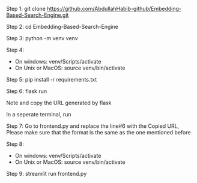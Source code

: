 Step 1: git clone https://github.com/AbdullahHabib-github/Embedding-Based-Search-Engine.git

Step 2: cd Embedding-Based-Search-Engine

Step 3: python -m venv venv

Step 4: 
- On windows:
venv/Scripts/activate
- On Unix or MacOS:
source venv/bin/activate

Step 5: pip install -r requirements.txt

Step 6: flask run

Note and copy the URL generated by flask

In a seperate terminal, run

Step 7: Go to frontend.py and replace the line#6 with the Copied URL, Please make sure that the format is the same as the one mentioned before

Step 8:
- On windows:
venv/Scripts/activate
- On Unix or MacOS:
source venv/bin/activate

Step 9:  streamlit run frontend.py
